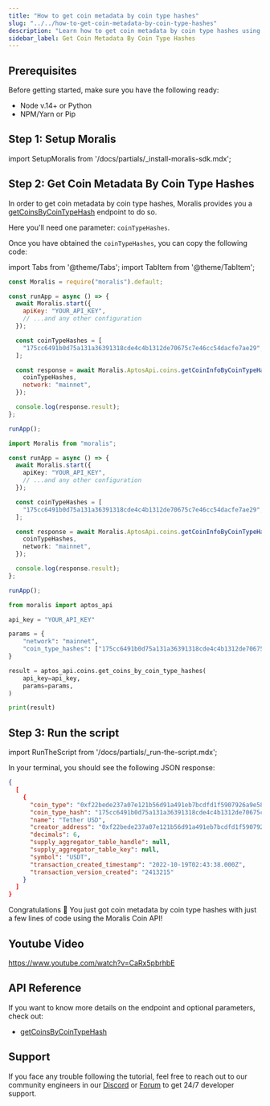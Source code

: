 ```yaml
---
title: "How to get coin metadata by coin type hashes"
slug: "../../how-to-get-coin-metadata-by-coin-type-hashes"
description: "Learn how to get coin metadata by coin type hashes using Moralis Coin API."
sidebar_label: Get Coin Metadata By Coin Type Hashes
---
```


## Prerequisites

Before getting started, make sure you have the following ready:

- Node v.14+ or Python
- NPM/Yarn or Pip

## Step 1: Setup Moralis

import SetupMoralis from '/docs/partials/\_install-moralis-sdk.mdx';

<SetupMoralis node="moralis" python="moralis" />

## Step 2: Get Coin Metadata By Coin Type Hashes

In order to get coin metadata by coin type hashes, Moralis provides you a [getCoinsByCoinTypeHash](/web3-data-api/aptos/reference/get-coin-info-by-coin-type-hashes) endpoint to do so.

Here you'll need one parameter: `coinTypeHashes`.

Once you have obtained the `coinTypeHashes`, you can copy the following code:

import Tabs from '@theme/Tabs';
import TabItem from '@theme/TabItem';

<Tabs groupId="programming-language">
  <TabItem value="javascript" label="index.js (JavaScript)" default>

```javascript index.js
const Moralis = require("moralis").default;

const runApp = async () => {
  await Moralis.start({
    apiKey: "YOUR_API_KEY",
    // ...and any other configuration
  });

  const coinTypeHashes = [
    "175cc6491b0d75a131a36391318cde4c4b1312de70675c7e46cc54dacfe7ae29",
  ];

  const response = await Moralis.AptosApi.coins.getCoinInfoByCoinTypeHashes({
    coinTypeHashes,
    network: "mainnet",
  });

  console.log(response.result);
};

runApp();
```

</TabItem>
<TabItem value="typescript" label="index.ts (TypeScript)">

```typescript index.ts
import Moralis from "moralis";

const runApp = async () => {
  await Moralis.start({
    apiKey: "YOUR_API_KEY",
    // ...and any other configuration
  });

  const coinTypeHashes = [
    "175cc6491b0d75a131a36391318cde4c4b1312de70675c7e46cc54dacfe7ae29",
  ];

  const response = await Moralis.AptosApi.coins.getCoinInfoByCoinTypeHashes({
    coinTypeHashes,
    network: "mainnet",
  });

  console.log(response.result);
};

runApp();
```

</TabItem>
<TabItem value="python" label="index.py (Python)">

```python index.py
from moralis import aptos_api

api_key = "YOUR_API_KEY"

params = {
    "network": "mainnet",
    "coin_type_hashes": ["175cc6491b0d75a131a36391318cde4c4b1312de70675c7e46cc54dacfe7ae29"]
}

result = aptos_api.coins.get_coins_by_coin_type_hashes(
    api_key=api_key,
    params=params,
)

print(result)
```

</TabItem>
</Tabs>

## Step 3: Run the script

import RunTheScript from '/docs/partials/\_run-the-script.mdx';

<RunTheScript />

In your terminal, you should see the following JSON response:

```json
{
  [
    {
      "coin_type": "0xf22bede237a07e121b56d91a491eb7bcdfd1f5907926a9e58338f964a01b17fa::asset::USDT",
      "coin_type_hash": "175cc6491b0d75a131a36391318cde4c4b1312de70675c7e46cc54dacfe7ae29",
      "name": "Tether USD",
      "creator_address": "0xf22bede237a07e121b56d91a491eb7bcdfd1f5907926a9e58338f964a01b17fa",
      "decimals": 6,
      "supply_aggregator_table_handle": null,
      "supply_aggregator_table_key": null,
      "symbol": "USDT",
      "transaction_created_timestamp": "2022-10-19T02:43:38.000Z",
      "transaction_version_created": "2413215"
    }
  ]
}
```

Congratulations 🥳 You just got coin metadata by coin type hashes with just a few lines of code using the Moralis Coin API!

## Youtube Video

https://www.youtube.com/watch?v=CaRx5pbrhbE

## API Reference

If you want to know more details on the endpoint and optional parameters, check out:

- [getCoinsByCoinTypeHash](/web3-data-api/aptos/reference/get-coin-info-by-coin-type-hashes)

## Support

If you face any trouble following the tutorial, feel free to reach out to our community engineers in our [Discord](https://moralis.io/discord) or [Forum](https://forum.moralis.io) to get 24/7 developer support.
